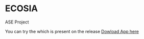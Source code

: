 # ECOSIA

ASE Project 

You can try the which is present on the release [Dowload App here](https://github.com/abhishekpatelmc/ECOSIA/releases/tag/v0.1-alpha)


